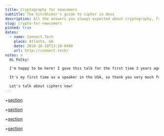 ```yaml
---
title: Cryptography for newcomers
subtitle: The hitchhiker's guide to cipher in devs
description: All the answers you always expected about cryptography, from scratch, for everyone
slug: crypto-for-newcomers
pinned: true
dates:
  - name: Connect.Tech
    place: Atlanta, GA
    date: 2018-10-18T13:20-0400
    url: http://connect.tech/
notes: >
  Hi Folks!

  I'm happy to be here! I gave this talk for the first time 3 years ago. I'm the first one to be surprised by its longevity. More than ever, it's still relevant to talk about cryptography.

  It's my first time as a speaker in the USA, so thank you very much for being here.

  Let's talk about ciphers now!
---
```


+[section](sections/en/01-responsibility.md)

+[section](sections/en/02-encryption.md)

+[section](sections/en/03-cryptanalysis.md)

+[section](sections/en/04-oneway.md)
